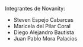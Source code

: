 Integrantes de Novanity:

- Steven Espejo Cabarcas
- Maricela del Pilar Coral
- Diego Alejandro Bautista
- Juan Pablo Mora Palacios